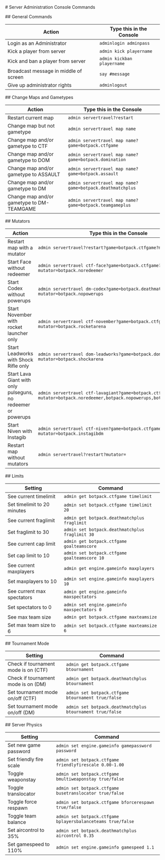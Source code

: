 \# Server Administration Console Commands

\## General Commands

| Action                                  | Type this in the Console                        |
|----------------------------------------|-------------------------------------------------|
| Login as an Administrator              | `adminlogin adminpass`                         |
| Kick a player from server              | `admin kick playername`                        |
| Kick and ban a player from server      | `admin kickban playername`                     |
| Broadcast message in middle of screen | `say #message`                                 |
| Give up administrator rights           | `adminlogout`                                  |



\##  Change Maps and Gametypes



| Action                                         | Type this in the Console                                         |
|------------------------------------------------|------------------------------------------------------------------|
| Restart current map                            | `admin servertravel?restart`                                    |
| Change map but not gametype                    | `admin servertravel map name`                                   |
| Change map and/or gametype to CTF              | `admin servertravel map name?game=botpack.ctfgame`              |
| Change map and/or gametype to DOM              | `admin servertravel map name?game=botpack.domination`           |
| Change map and/or gametype to ASSAULT          | `admin servertravel map name?game=botpack.assault`              |
| Change map and/or gametype to DM               | `admin servertravel map name?game=botpack.deathmatchplus`       |
| Change map and/or gametype to DM-TEAMGAME      | `admin servertravel map name?game=botpack.teamgameplus`         |



\##  Mutators



| Action                                                   | Type this in the Console                                                                 |
|----------------------------------------------------------|--------------------------------------------------------------------------------------------|
| Restart map with a mutator                               | `admin servertravel?restart?game=botpack.ctfgame?mutator=mutator`                        |
| Start Face without redeemer                              | `admin servertravel ctf-face?game=botpack.ctfgame?mutator=botpack.noredeemer`            |
| Start Codex without powerups                             | `admin servertravel dm-codex?game=botpack.deathmatchplus?mutator=botpack.nopowerups`     |
| Start November with rocket launcher only                 | `admin servertravel ctf-november?game=botpack.ctfgame?mutator=botpack.rocketarena`       |
| Start Leadworks with Shock Rifle only                    | `admin servertravel dom-leadworks?game=botpack.domination?mutator=botpack.shockarena`    |
| Start Lava Giant with only pulseguns, no redeemer or powerups | `admin servertravel ctf-lavagiant?game=botpack.ctfgame?mutator=botpack.noredeemer,botpack.nopowerups,botpack.pulsearena` |
| Start Niven with Instagib                                | `admin servertravel ctf-niven?game=botpack.ctfgame?mutator=botpack.instagibdm`           |
| Restart map without mutators                             | `admin servertravel?restart?mutator=`                                                    |



\##  Limits



| Setting                              | Command                                               |
|--------------------------------------|--------------------------------------------------------|
| See current timelimit                | `admin get botpack.ctfgame timelimit`                |
| Set timelimit to 20 minutes          | `admin set botpack.ctfgame timelimit 20`             |
| See current fraglimit                | `admin get botpack.deathmatchplus fraglimit`         |
| Set fraglimit to 30                  | `admin set botpack.deathmatchplus fraglimit 30`      |
| See current cap limit                | `admin get botpack.ctfgame goalteamscore`            |
| Set cap limit to 10                  | `admin set botpack.ctfgame goalteamscore 10`         |
| See current maxplayers               | `admin get engine.gameinfo maxplayers`               |
| Set maxplayers to 10                 | `admin set engine.gameinfo maxplayers 10`            |
| See current max spectators           | `admin get engine.gameinfo maxspectators`            |
| Set spectators to 0                  | `admin set engine.gameinfo maxspectators 0`          |
| See max team size                    | `admin get botpack.ctfgame maxteamsize`              |
| Set max team size to 6               | `admin set botpack.ctfgame maxteamsize 6`            |



\##  Tournament Mode

| Setting                             | Command                                                   |
|-------------------------------------|------------------------------------------------------------|
| Check if tournament mode is on (CTF) | `admin get botpack.ctfgame btournament`                  |
| Check if tournament mode is on (DM)  | `admin get botpack.deathmatchplus btournament`           |
| Set tournament mode on/off (CTF)     | `admin set botpack.ctfgame btournament true/false`       |
| Set tournament mode on/off (DM)      | `admin set botpack.deathmatchplus btournament true/false`|



\##  Server Physics

| Setting                                  | Command                                                       |
|------------------------------------------|----------------------------------------------------------------|
| Set new game password                    | `admin set engine.gameinfo gamepassword password`            |
| Set friendly fire scale                  | `admin set botpack.ctfgame friendlyfirescale 0.00-1.00`      |
| Toggle weaponstay                        | `admin set botpack.ctfgame bmultiweaponstay true/false`      |
| Toggle translocator                      | `admin set botpack.ctfgame busetranslocator true/false`      |
| Toggle force respawn                     | `admin set botpack.ctfgame bforcerespawn true/false`         |
| Toggle team balance                      | `admin set botpack.ctfgame bplayersbalanceteams true/false`  |
| Set aircontrol to 35%                    | `admin set botpack.deathmatchplus aircontrol 0.35`           |
| Set gamespeed to 110%                    | `admin set engine.gameinfo gamespeed 1.1`                    |


